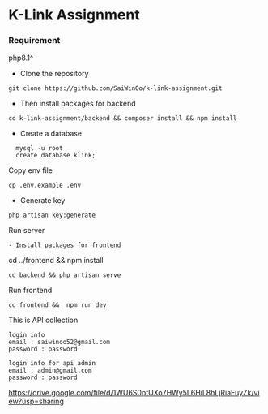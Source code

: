# K-Link Assignment

### Requirement
php8.1^


- Clone the repository
```
git clone https://github.com/SaiWinOo/k-link-assignment.git
```
- Then install packages for backend
```
cd k-link-assignment/backend && composer install && npm install
```
- Create a database
```
  mysql -u root
  create database klink;
  ```
Copy env file
```
cp .env.example .env
```
- Generate key
```
php artisan key:generate
```
Run server
```
- Install packages for frontend

```
cd ../frontend && npm install
```
cd backend && php artisan serve
```
Run frontend
```
cd frontend &&  npm run dev
```

This is API collection

```angular2html
login info
email : saiwinoo52@gmail.com
password : password
```

```angular2html
login info for api admin
email : admin@gmail.com
password : password
```

https://drive.google.com/file/d/1WU6S0ptUXo7HWy5L6HiL8hLjRiaFuyZk/view?usp=sharing